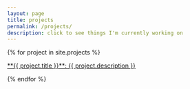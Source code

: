 ```yaml
---
layout: page
title: projects
permalink: /projects/
description: click to see things I'm currently working on
---
```


{% for project in site.projects %}

<a href="{{ project.url | prepend: site.baseurl | prepend: site.url }}">
**{{ project.title }}**: {{ project.description }}
</a>

{% endfor %}